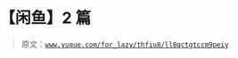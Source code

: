 # 【闲鱼】2 篇

> 原文：[`www.yuque.com/for_lazy/thfiu8/ll8qctgtccm9peiy`](https://www.yuque.com/for_lazy/thfiu8/ll8qctgtccm9peiy)

